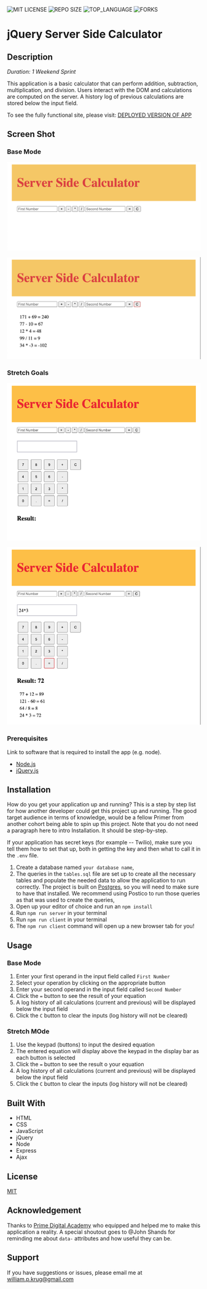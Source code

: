![MIT LICENSE](https://img.shields.io/github/license/William-Krug/jquery-server-side-calculator.svg?style=flat-square)
![REPO SIZE](https://img.shields.io/github/repo-size/William-Krug/jquery-server-side-calculator.svg?style=flat-square)
![TOP_LANGUAGE](https://img.shields.io/github/languages/top/William-Krug/jquery-server-side-calculator.svg?style=flat-square)
![FORKS](https://img.shields.io/github/forks/https:William-Krug/jquery-server-side-calculator.svg?style=social)

# jQuery Server Side Calculator

## Description

_Duration: 1 Weekend Sprint_

This application is a basic calculator that can perform addition, subtraction, multiplication, and division. Users interact with the DOM and calculations are computed on the server. A history log of previous calculations are stored below the input field.

To see the fully functional site, please visit: [DEPLOYED VERSION OF APP](www.heroku.com)

## Screen Shot

### Base Mode

![Start](https://github.com/William-Krug/jquery-server-side-calculator/blob/master/images/base-mode-start.png)

![History_Log](https://github.com/William-Krug/jquery-server-side-calculator/blob/master/images/base-mode-history-log.png)

### Stretch Goals

![Start](https://github.com/William-Krug/jquery-server-side-calculator/blob/master/images/stretch-goals-start.png)

![History_Log](https://github.com/William-Krug/jquery-server-side-calculator/blob/master/images/stretch-goals-history-log.png)

### Prerequisites

Link to software that is required to install the app (e.g. node).

- [Node.js](https://nodejs.org/en/)
- [jQuery.js](https://jquery.com/)

## Installation

How do you get your application up and running? This is a step by step list for how another developer could get this project up and running. The good target audience in terms of knowledge, would be a fellow Primer from another cohort being able to spin up this project. Note that you do not need a paragraph here to intro Installation. It should be step-by-step.

If your application has secret keys (for example -- Twilio), make sure you tell them how to set that up, both in getting the key and then what to call it in the `.env` file.

1. Create a database named `your database name`,
2. The queries in the `tables.sql` file are set up to create all the necessary tables and populate the needed data to allow the application to run correctly. The project is built on [Postgres](https://www.postgresql.org/download/), so you will need to make sure to have that installed. We recommend using Postico to run those queries as that was used to create the queries,
3. Open up your editor of choice and run an `npm install`
4. Run `npm run server` in your terminal
5. Run `npm run client` in your terminal
6. The `npm run client` command will open up a new browser tab for you!

## Usage

### Base Mode

1. Enter your first operand in the input field called `First Number`
2. Select your operation by clicking on the appropriate button
3. Enter your second operand in the input field called `Second Number`
4. Click the `=` button to see the result of your equation
5. A log history of all calculations (current and previous) will be displayed below the input field
6. Click the `C` button to clear the inputs (log history will not be cleared)

### Stretch MOde

1. Use the keypad (buttons) to input the desired equation
2. The entered equation will display above the keypad in the display bar as each button is selected
3. Click the `=` button to see the result o your equation
4. A log history of all calculations (current and previous) will be displayed below the input field
5. Click the `C` button to clear the inputs (log history will not be cleared)

## Built With

- HTML
- CSS
- JavaScript
- jQuery
- Node
- Express
- Ajax

## License

[MIT](./LICENSE.txt)

## Acknowledgement

Thanks to [Prime Digital Academy](www.primeacademy.io) who equipped and helped me to make this application a reality. A special shoutout goes to @John Shands for reminding me about `data-` attributes and how useful they can be.

## Support

If you have suggestions or issues, please email me at [william.p.krug@gmail.com](william.p.krug@gmail.com)
